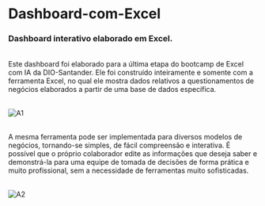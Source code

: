 # Dashboard-com-Excel
### Dashboard interativo elaborado em Excel.
<br>
Este dashboard foi elaborado para a última etapa do bootcamp de Excel com IA da DIO-Santander. Ele foi construído inteiramente e somente com a ferramenta Excel,
no qual ele mostra dados relativos a questionamentos de negócios elaborados a partir de uma base de dados específica.
<br> <br>

![A1](https://github.com/user-attachments/assets/c24f50cb-8a34-4ca7-a131-ce4e4a20d766)

<br>
A mesma ferramenta pode ser implementada para diversos modelos de negócios, tornando-se simples, de fácil compreensão e interativa. É possível que o próprio colaborador
edite as informações que deseja saber e demonstrá-la para uma equipe de tomada de decisões de forma prática e muito profissional, sem a necessidade de ferramentas muito
sofisticadas.
<br> <br> 

![A2](https://github.com/user-attachments/assets/c105875b-7ffd-455d-89e2-06b3321b3450)
